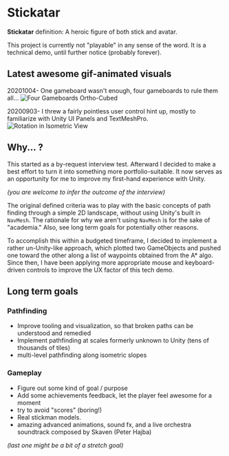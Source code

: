 # Stickatar

**Stickatar** definition: A heroic figure of both stick and avatar.

This project is currently not "playable" in any sense of the word. It is a technical demo, until further notice (probably forever).

## Latest awesome gif-animated visuals

20201004- One gameboard wasn't enough, four gameboards to rule them all...
![Four Gameboards Ortho-Cubed](https://raw.githubusercontent.com/wiki/jstine35/AStar-Unity-Mashup/images/four-floors-15fps.gif)

20200903- I threw a fairly pointless user control hint up, mostly to familiarize with Unity UI Panels and TextMeshPro.
![Rotation in Isometric View](https://raw.githubusercontent.com/wiki/jstine35/AStar-Unity-Mashup/images/astar-rotation-overlay.gif)


## Why... ?

This started as a by-request interview test. Afterward I decided to make a best effort to turn it into something more portfolio-suitable. It now serves as an
opportunity for me to improve my first-hand experience with Unity.

_(you are welcome to infer the outcome of the interview)_

The original defined criteria was to play with the basic concepts of path finding through a simple 2D landscape, without using Unity's built in `NavMesh`.
The rationale for why we aren't using `NavMesh` is for the sake of "academia." Also, see long term goals for potentially other reasons.

To accomplish this within a budgeted timeframe, I decided to implement a rather un-Unity-like approach, which plotted two GameObjects and pushed one toward
the other along a list of waypoints obtained from the A* algo. Since then, I have been applying more appropriate mouse and keyboard-driven controls to
improve the UX factor of this tech demo.

## Long term goals

### Pathfinding

 * Improve tooling and visualization, so that broken paths can be understood and remedied
 * Implement pathfinding at scales formerly unknown to Unity (tens of thousands of tiles)
 * multi-level pathfinding along isometric slopes

### Gameplay

 * Figure out some kind of goal / purpose
 * Add some achievements feedback, let the player feel awesome for a moment
 * try to avoid "scores" (boring!)
 * Real stickman models.
 * amazing advanced animations, sound fx, and a live orchestra soundtrack composed by Skaven (Peter Hajba)
 
 _(last one might be a bit of a stretch goal)_

